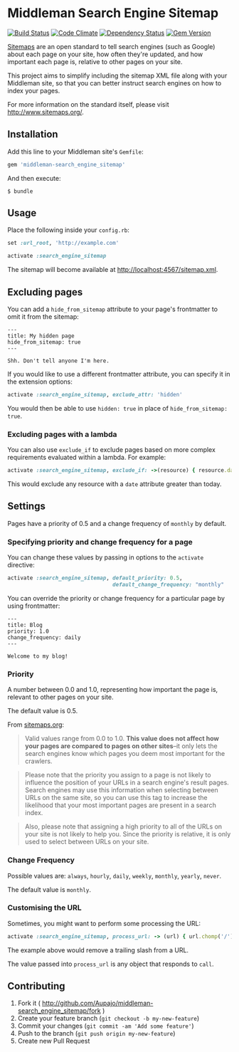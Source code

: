 # Middleman Search Engine Sitemap

[![Build Status](https://travis-ci.org/Aupajo/middleman-search_engine_sitemap.png?branch=master)](https://travis-ci.org/Aupajo/middleman-search_engine_sitemap)
[![Code Climate](https://codeclimate.com/github/Aupajo/middleman-search_engine_sitemap.png)](https://codeclimate.com/github/Aupajo/middleman-search_engine_sitemap)
[![Dependency Status](https://gemnasium.com/Aupajo/middleman-search_engine_sitemap.svg)](https://gemnasium.com/Aupajo/middleman-search_engine_sitemap)
[![Gem
Version](https://badge.fury.io/rb/middleman-search_engine_sitemap.svg)](http://badge.fury.io/rb/middleman-search_engine_sitemap)

[Sitemaps](http://www.sitemaps.org/) are an open standard to tell search engines (such as Google) about each page on your site, how often they're updated, and how important each page is, relative to other pages on your site.

This project aims to simplify including the sitemap XML file along with your Middleman site, so that you can better instruct search engines on how to index your pages.

For more information on the standard itself, please visit http://www.sitemaps.org/.

## Installation

Add this line to your Middleman site's `Gemfile`:

```ruby
gem 'middleman-search_engine_sitemap'
```

And then execute:

    $ bundle

## Usage

Place the following inside your `config.rb`:

```ruby
set :url_root, 'http://example.com'

activate :search_engine_sitemap
```

The sitemap will become available at [http://localhost:4567/sitemap.xml](http://localhost:4567/sitemap.xml).

## Excluding pages

You can add a `hide_from_sitemap` attribute to your page's frontmatter to omit it from the sitemap:

```erb
---
title: My hidden page
hide_from_sitemap: true
---

Shh. Don't tell anyone I'm here.
```

If you would like to use a different frontmatter attribute, you can specify it in the extension options:

```ruby
activate :search_engine_sitemap, exclude_attr: 'hidden'
```

You would then be able to use `hidden: true` in place of `hide_from_sitemap: true`.

### Excluding pages with a lambda

You can also use `exclude_if` to exclude pages based on more complex requirements evaluated within a lambda. For example:

```ruby
activate :search_engine_sitemap, exclude_if: ->(resource) { resource.data.date > Date.today if resource.data.date }
```

This would exclude any resource with a `date` attribute greater than today.

## Settings

Pages have a priority of 0.5 and a change frequency of `monthly` by default.

### Specifying priority and change frequency for a page

You can change these values by passing in options to the `activate` directive:

```ruby
activate :search_engine_sitemap, default_priority: 0.5,
                                 default_change_frequency: "monthly"
```

You can override the priority or change frequency for a particular page by using frontmatter:

```erb
---
title: Blog
priority: 1.0
change_frequency: daily
---

Welcome to my blog!
```

### Priority

A number between 0.0 and 1.0, representing how important the page is, relevant to other pages on your site.

The default value is 0.5.

From [sitemaps.org](http://www.sitemaps.org/protocol.html):

> Valid values range from 0.0 to 1.0. **This value does not affect how your pages are compared to pages on other sites**–it only lets the search engines know which pages you deem most important for the crawlers.

> Please note that the priority you assign to a page is not likely to influence the position of your URLs in a search engine's result pages. Search engines may use this information when selecting between URLs on the same site, so you can use this tag to increase the likelihood that your most important pages are present in a search index.

> Also, please note that assigning a high priority to all of the URLs on your site is not likely to help you. Since the priority is relative, it is only used to select between URLs on your site.

### Change Frequency

Possible values are: `always`, `hourly`, `daily`, `weekly`, `monthly`, `yearly`, `never`.

The default value is `monthly`.

### Customising the URL

Sometimes, you might want to perform some processing the URL:

```ruby
activate :search_engine_sitemap, process_url: -> (url) { url.chomp('/') }
```

The example above would remove a trailing slash from a URL.

The value passed into `process_url` is any object that responds to `call`.

## Contributing

1. Fork it ( http://github.com/Aupajo/middleman-search_engine_sitemap/fork )
2. Create your feature branch (`git checkout -b my-new-feature`)
3. Commit your changes (`git commit -am 'Add some feature'`)
4. Push to the branch (`git push origin my-new-feature`)
5. Create new Pull Request
